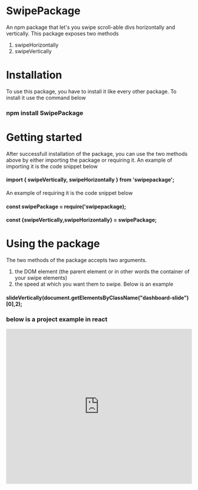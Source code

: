 # SwipePackage
An npm package that let's you swipe scroll-able divs horizontally  and vertically. This package exposes two methods 
1. swipeHorizontally
2. swipeVertically

# Installation
To use this package, you have to install it like every other package. To install it use the command below
### npm install SwipePackage

# Getting started
After successfull installation of the package, you can use the two methods above by either importing the package or requiring it.
An example of importing it is the code snippet below
#### import { swipeVertically, swipeHorizontally }  from 'swipepackage';
An example of requiring it is the code snippet below
#### const swipePackage = require('swipepackage);
#### const {swipeVertically,swipeHorizontally} = swipePackage;

# Using the package
The two methods of the package accepts two arguments.
1. the DOM element (the parent element or in other words the container of your swipe elements)
2. the speed at which you want them to swipe. Below is an example
#### slideVertically(document.getElementsByClassName("dashboard-slide")[0],2);

### below is a project example in react

<div class="glitch-embed-wrap" style="height: 420px; width: 100%;" markdown="1">
  <iframe
    src="https://glitch.com/embed/#!/embed/snow-knowing-art?path=webpack.config.js&previewSize=0"
    title="snow-knowing-art on Glitch"
    allow="geolocation; microphone; camera; midi; vr; encrypted-media"
    style="height: 100%; width: 100%; border: 0;">
  </iframe>
</div>






